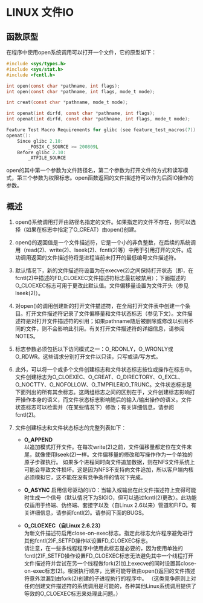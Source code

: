 # LINUX 文件IO

## 函数原型

在程序中使用open系统调用可以打开一个文件，它的原型如下：

```C
#include <sys/types.h>
#include <sys/stat.h>
#include <fcntl.h>

int open(const char *pathname, int flags);
int open(const char *pathname, int flags, mode_t mode);

int creat(const char *pathname, mode_t mode);

int openat(int dirfd, const char *pathname, int flags);
int openat(int dirfd, const char *pathname, int flags, mode_t mode);

Feature Test Macro Requirements for glibc (see feature_test_macros(7)):
openat():
    Since glibc 2.10:
        _POSIX_C_SOURCE >= 200809L
    Before glibc 2.10:
        _ATFILE_SOURCE
```

open的其中第一个参数为文件路径名，第二个参数为打开文件的方式和读写模式，第三个参数为权限标志。open函数返回的文件描述符可以作为后面IO操作的参数。

## 概述
1. open()系统调用打开由路径名指定的文件。如果指定的文件不存在，则可以选择（如果在标志中指定了O_CREAT）由open()创建。

2. open()的返回值是一个文件描述符，它是一个小的非负整数，在后续的系统调用（read(2)、write(2)、lseek(2)、fcntl(2)等）中用于引用打开的文件。成功调用返回的文件描述符将是进程当前未打开的最低编号文件描述符。

3. 默认情况下，新的文件描述符设置为在execve(2)之间保持打开状态（即，在fcntl(2)中描述的FD_CLOEXEC文件描述符标志最初被禁用）；下面描述的O_CLOEXEC标志可用于更改此默认值。文件偏移量设置为文件开头（参见lseek(2)）。

4. 对open()的调用创建新的打开文件描述符，在全局打开文件表中创建一个条目。打开文件描述符记录了文件偏移量和文件状态标志（参见下文）。文件描述符是对打开文件描述符的引用；如果pathname随后被删除或修改以引用不同的文件，则不会影响此引用。有关打开文件描述符的详细信息，请参阅NOTES。

5. 标志参数必须包括以下访问模式之一：O_RDONLY，O_WRONLY或O_RDWR。这些请求分别打开文件以只读，只写或读/写方式。

6. 此外，可以将一个或多个文件创建标志和文件状态标志按位或操作在标志中。文件创建标志为O_CLOEXEC、O_CREAT、O_DIRECTORY、O_EXCL、O_NOCTTY、O_NOFOLLOW、O_TMPFILE和O_TRUNC。文件状态标志是下面列出的所有其余标志。这两组标志之间的区别在于，文件创建标志影响打开操作本身的语义，而文件状态标志影响随后的输入/输出操作的语义。文件状态标志可以检索并（在某些情况下）修改；有关详细信息，请参阅fcntl(2)。

7. 文件创建标志和文件状态标志的完整列表如下：

    - **O_APPEND**  
    以追加模式打开文件。在每次write(2)之前，文件偏移量都定位在文件末尾，就像使用lseek(2)一样。文件偏移量的修改和写操作作为一个单独的原子步骤执行。
    如果多个进程同时向文件追加数据，则在NFS文件系统上可能会导致文件损坏。这是因为NFS不支持向文件追加，所以客户端内核必须模拟它，这不能在没有竞争条件的情况下完成。

    - **O_ASYNC**
    启用信号驱动的I/O：当输入或输出在此文件描述符上变得可能时生成一个信号（默认情况下为SIGIO，但可以通过fcntl(2)更改）。此功能仅适用于终端、伪终端、套接字以及（自Linux 2.6以来）管道和FIFO。有关详细信息，请参阅fcntl(2)。请参阅下面的BUGS。

    - **O_CLOEXEC（自Linux 2.6.23）**  
    为新文件描述符启用close-on-exec标志。指定此标志允许程序避免进行其他fcntl(2)F_SETFD操作以设置FD_CLOEXEC标志。  
    请注意，在一些多线程程序中使用此标志是必要的，因为使用单独的fcntl(2)F_SETFD操作设置FD_CLOEXEC标志无法避免其中一个线程打开文件描述符并尝试在另一个线程做fork(2)加上execve的同时设置其close-on-exec标志(2)。根据执行顺序，比赛可能导致由open()返回的文件描述符意外泄漏到由fork(2)创建的子进程执行的程序中。 （这类竞争原则上对任何创建文件描述符的系统调用是可能的，各种其他Linux系统调用提供了等效的O_CLOEXEC标志来处理此问题。）